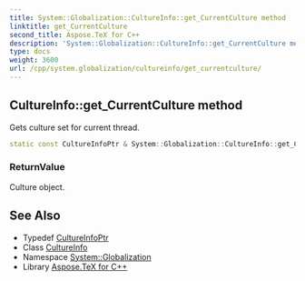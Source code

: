 ```yaml
---
title: System::Globalization::CultureInfo::get_CurrentCulture method
linktitle: get_CurrentCulture
second_title: Aspose.TeX for C++
description: 'System::Globalization::CultureInfo::get_CurrentCulture method. Gets culture set for current thread in C++.'
type: docs
weight: 3600
url: /cpp/system.globalization/cultureinfo/get_currentculture/
---
```

## CultureInfo::get_CurrentCulture method


Gets culture set for current thread.

```cpp
static const CultureInfoPtr & System::Globalization::CultureInfo::get_CurrentCulture()
```


### ReturnValue

Culture object.

## See Also

* Typedef [CultureInfoPtr](../../cultureinfoptr/)
* Class [CultureInfo](../)
* Namespace [System::Globalization](../../)
* Library [Aspose.TeX for C++](../../../)
